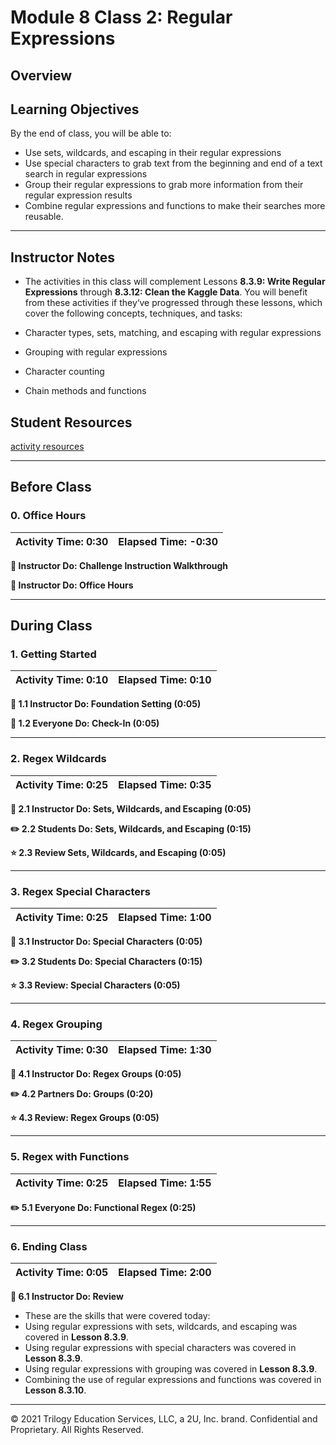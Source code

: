 # Module 8 Class 2: Regular Expressions

## Overview

## Learning Objectives

By the end of class, you will be able to:

* Use sets, wildcards, and escaping in their regular expressions
* Use special characters to grab text from the beginning and end of a text search in regular expressions
* Group their regular expressions to grab more information from their regular expression results
* Combine regular expressions and functions to make their searches more reusable.

- - -

## Instructor Notes

* The activities in this class will complement Lessons **8.3.9: Write Regular Expressions** through **8.3.12: Clean the Kaggle Data**.  You will benefit from these activities if they‘ve progressed through these lessons, which cover the following concepts, techniques, and tasks:

 * Character types, sets, matching, and escaping with regular expressions
 * Grouping with regular expressions
 * Character counting
 * Chain methods and functions

## Student Resources

[activity resources](https://2u-data-curriculum-team.s3.amazonaws.com/data-viz-online-lesson-plans/08-Lessons/8-2-Student_Resources.zip)

- - -

## Before Class

### 0. Office Hours

| Activity Time: 0:30       |  Elapsed Time:     -0:30  |
|---------------------------|---------------------------|

<strong>📣 Instructor Do: Challenge Instruction Walkthrough</strong>

<strong>📣  Instructor Do: Office Hours</strong>

- - -

## During Class

### 1. Getting Started

| Activity Time:       0:10 |  Elapsed Time:      0:10  |
|---------------------------|---------------------------|

<strong>📣 1.1 Instructor Do: Foundation Setting (0:05)</strong>

<strong>🎉 1.2 Everyone Do: Check-In (0:05)</strong>

- - -

### 2. Regex Wildcards

| Activity Time:       0:25 |  Elapsed Time:      0:35  |
|---------------------------|---------------------------|

<strong> 📣 2.1 Instructor Do: Sets, Wildcards, and Escaping (0:05)</strong>

<strong> ✏️ 2.2 Students Do: Sets, Wildcards, and Escaping (0:15)</strong>

<strong> ⭐ 2.3 Review Sets, Wildcards, and Escaping (0:05)</strong>

- - -

### 3. Regex Special Characters

| Activity Time:       0:25 |  Elapsed Time:      1:00  |
|---------------------------|---------------------------|

<strong> 📣 3.1 Instructor Do: Special Characters (0:05)</strong>

<strong> ✏️ 3.2 Students Do: Special Characters (0:15)</strong>

<strong> ⭐ 3.3 Review: Special Characters (0:05)</strong>

- - -

### 4. Regex Grouping

| Activity Time:       0:30 |  Elapsed Time:      1:30  |
|---------------------------|---------------------------|

<strong> 📣 4.1 Instructor Do: Regex Groups (0:05)</strong>

<strong> ✏️ 4.2 Partners Do: Groups (0:20)</strong>

<strong> ⭐ 4.3 Review: Regex Groups (0:05)</strong>

- - -

### 5. Regex with Functions

| Activity Time:       0:25 |  Elapsed Time:      1:55  |
|---------------------------|---------------------------|

<strong> ✏️ 5.1 Everyone Do: Functional Regex (0:25)</strong>

- - -

### 6. Ending Class

| Activity Time:       0:05 |  Elapsed Time:      2:00  |
|---------------------------|---------------------------|

<strong>📣  6.1 Instructor Do: Review </strong>

* These are the skills that were covered today:
 * Using regular expressions with sets, wildcards, and escaping was covered in **Lesson 8.3.9**.
 * Using regular expressions with special characters was covered in **Lesson 8.3.9**.
 * Using regular expressions with grouping was covered in **Lesson 8.3.9**.
 * Combining the use of regular expressions and functions was covered in **Lesson 8.3.10**.


- - -

© 2021 Trilogy Education Services, LLC, a 2U, Inc. brand.  Confidential and Proprietary.  All Rights Reserved.
